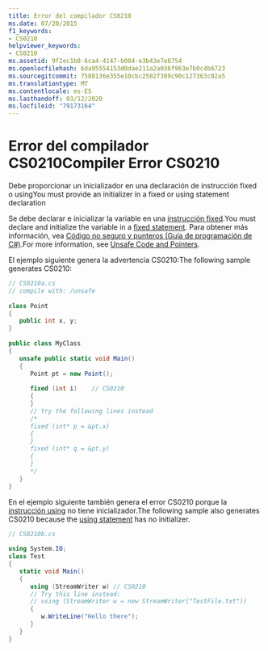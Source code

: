 ```yaml
---
title: Error del compilador CS0210
ms.date: 07/20/2015
f1_keywords:
- CS0210
helpviewer_keywords:
- CS0210
ms.assetid: 9f2ec1b8-6ca4-4147-b004-e3b43e7e8754
ms.openlocfilehash: 6da95554153d0dae211a2a036f963e7b0c4b6723
ms.sourcegitcommit: 7588136e355e10cbc2582f389c90c127363c02a5
ms.translationtype: MT
ms.contentlocale: es-ES
ms.lasthandoff: 03/12/2020
ms.locfileid: "79173164"
---
```

# <a name="compiler-error-cs0210"></a><span data-ttu-id="62ea9-102">Error del compilador CS0210</span><span class="sxs-lookup"><span data-stu-id="62ea9-102">Compiler Error CS0210</span></span>
<span data-ttu-id="62ea9-103">Debe proporcionar un inicializador en una declaración de instrucción fixed o using</span><span class="sxs-lookup"><span data-stu-id="62ea9-103">You must provide an initializer in a fixed or using statement declaration</span></span>  
  
 <span data-ttu-id="62ea9-104">Se debe declarar e inicializar la variable en una [instrucción fixed](../language-reference/keywords/fixed-statement.md).</span><span class="sxs-lookup"><span data-stu-id="62ea9-104">You must declare and initialize the variable in a [fixed statement](../language-reference/keywords/fixed-statement.md).</span></span> <span data-ttu-id="62ea9-105">Para obtener más información, vea [Código no seguro y punteros (Guía de programación de C#)](../programming-guide/unsafe-code-pointers/index.md).</span><span class="sxs-lookup"><span data-stu-id="62ea9-105">For more information, see [Unsafe Code and Pointers](../programming-guide/unsafe-code-pointers/index.md).</span></span>  
  
 <span data-ttu-id="62ea9-106">El ejemplo siguiente genera la advertencia CS0210:</span><span class="sxs-lookup"><span data-stu-id="62ea9-106">The following sample generates CS0210:</span></span>  
  
```csharp  
// CS0210a.cs  
// compile with: /unsafe  
  
class Point  
{  
   public int x, y;  
}  
  
public class MyClass  
{  
   unsafe public static void Main()  
   {  
      Point pt = new Point();  
  
      fixed (int i)    // CS0210  
      {  
      }  
      // try the following lines instead  
      /*  
      fixed (int* p = &pt.x)  
      {  
      }  
      fixed (int* q = &pt.y)  
      {  
      }  
      */  
   }  
}  
```  
  
 <span data-ttu-id="62ea9-107">En el ejemplo siguiente también genera el error CS0210 porque la [instrucción using](../language-reference/keywords/using-statement.md) no tiene inicializador.</span><span class="sxs-lookup"><span data-stu-id="62ea9-107">The following sample also generates CS0210 because the [using statement](../language-reference/keywords/using-statement.md) has no initializer.</span></span>  
  
```csharp  
// CS0210b.cs  
  
using System.IO;  
class Test
{  
   static void Main()
   {  
      using (StreamWriter w) // CS0210  
      // Try this line instead:  
      // using (StreamWriter w = new StreamWriter("TestFile.txt"))
      {  
         w.WriteLine("Hello there");  
      }  
   }  
}  
```
